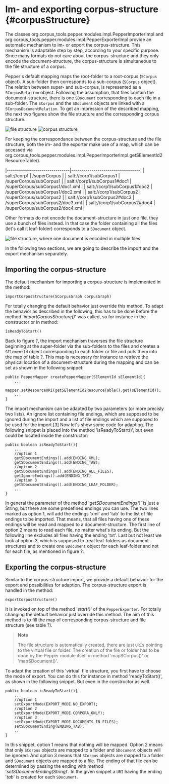 Im- and exporting corpus-structure {#corpusStructure}
==================================

The classes org.corpus_tools.pepper.modules.impl.PepperImporterImpl and org.corpus_tools.pepper.modules.impl.PepperExporterImpl provide an automatic mechanism to im- or export the corpus-structure. This mechanism is adaptable step by step, according to your specific purpose. Since many formats do not care about the corpus-structure and they only encode the document-structure, the corpus-structure is simultaneous to the file structure of a corpus.

Pepper's default mapping maps the root-folder to a root-corpus (`SCorpus` object). A sub-folder then corresponds to a sub-corpus (`SCorpus` object). The relation between super- and sub-corpus, is represented as a `SCorpusRelation` object. Following the assumption, that files contain the document-structure, there is one `SDocument` corresponding to each file in a sub-folder. The `SCorpus` and the `SDocument` objects are linked with a `SCorpusDocumentRelation`. To get an impression of the described mapping, the next two figures show the file structure and the corresponding corpus structure.

![file structure](./moduleDevelopers/images/importCorpusStructure.png)
![corpus structure](./moduleDevelopers/images/corpus-structure.png)

For keeping the correspondance between the corpus-structure and the file structure, both the im- and the exporter make use of a map, which can be accessed via org.corpus_tools.pepper.modules.impl.PepperImporterImpl.getSElementId2ResourceTable(). 

|-------------------------------|----------------------------------|
| salt://corp1                  | /superCorpus                     |
| salt://corp1/subCorpus1       | /superCorpus/subCorpus1          |
| salt://corp1/subCorpus1\#doc1 | /superCorpus/subCorpus1/doc1.xml |
| salt://corp1/subCorpus1\#doc2 | /superCorpus/subCorpus1/doc2.xml |
| salt://corp1/subCorpus2       | /superCorpus/subCorpus2          |
| salt://corp1/subCorpus2\#doc3 | /superCorpus/subCorpus2/doc3.xml |
| salt://corp1/subCorpus2\#doc4 | /superCorpus/subCorpus2/doc4.xml |

Other formats do not encode the document-structure in just one file, they use a bunch of files instead. In that case the folder containing all the files (let's call it leaf-folder) corresponds to a `SDocument` object. 

![file structure, where one document is encoded in multiple files](./moduleDevelopers/images/importCorpusStructure2.png)

In the following two sections, we are going to describe the import and the export mechanism separately.

Importing the corpus-structure
------------------------------

The default mechanism for importing a corpus-structure is implemented in the method:

    importCorpusStructure(SCorpusGraph corpusGraph)

For totally changing the default behavior just override this method. To adapt the behavior as described in the following, this has to be done before the method '*importCorpusStructure()*' was called, so for instance in the constructor or in method:

    isReadyToStart()

Back to figure ?, the import mechanism traverses the file structure beginning at the super-folder via the sub-folders to the files and creates a `SElementId` object corresponding to each folder or file and puts them into the map of table ?. This map is necessary for instance to retrieve the physical location of a document-structure during the mapping and can be set as shown in the following snippet:

    public PepperMapper createPepperMapper(SElementId sElementId){
        ...
        mapper.setResourceURI(getSElementId2ResourceTable().get(sElementId));
        ...
    }

The import mechanism can be adapted by two parameters (or more precisly two lists). An ignore list containing file endings, which are supposed to be ignored during the import and a list of file endings which are supposed to be used for the import.[3] Now let's show some code for adapting. The following snippet is placed into the method 'isReadyToStart()', but even could be located inside the constructor:

    public boolean isReadyToStart(){
        ...
        //option 1
        getSDocumentEndings().add(ENDING_XML);
        getSDocumentEndings().add(ENDING_TAB);
        //option 2
        getSDocumentEndings().add(ENDING_ALL_FILES);
        getIgnoreEndings().add(ENDING_TXT)
        //option 3
        getSDocumentEndings().add(ENDING_LEAF_FOLDER);
        ...
    }

In general the parameter of the method '*getSDocumentEndings()*' is just a String, but there are some predefined endings you can use. The two lines marked as option 1, will add the endings 'xml' and 'tab' to the list of file endings to be imported. That means, that all files having one of these endings will be read and mapped to a document-structure. The first line of option 2 means to read each file, no matter what's its ending. But the following line excludes all files having the ending 'txt'. Last but not least we look at option 3, which is supposed to treat leaf-folders as document-structures and to create one `SDocument` object for each leaf-folder and not for each file, as mentioned in figure ?.

Exporting the corpus-structure
------------------------------

Similar to the corpus-structure import, we provide a default behavior for the export and possibilities for adaption. The corpus-structure export is handled in the method:

    exportCorpusStructure()

It is invoked on top of the method '*start()*' of the `PepperExporter`. For totally changing the default behavior just override this method. The aim of this method is to fill the map of corresponding corpus-structure and file structure (see table ?).

> **Note**
>
> The file structure is automatically created, there are just `URI`s pointing to the virtual file or folder. The creation of the file or folder has to be done by the Pepper module itself in method 'mapSCorpus()' or 'mapSDocument()'.

To adapt the creation of this 'virtual' file structure, you first have to choose the mode of export. You can do this for instance in method 'readyToStart()', as shown in the following snippet. But even in the constructor as well.

    public boolean isReadyToStart(){
        ...
        //option 1
        setExportMode(EXPORT_MODE.NO_EXPORT);
        //option 2
        setExportMode(EXPORT_MODE.CORPORA_ONLY);
        //option 3
        setExportMode(EXPORT_MODE.DOCUMENTS_IN_FILES);
        setSDocumentEnding(ENDING_TAB);
        ..
    }

In this snippet, option 1 means that nothing will be mapped. Option 2 means that only `SCorpus` objects are mapped to a folder and `SDocument` objects will be ignored. And option 3 means that `SCorpus` objects are mapped to a folder and `SDocument` objects are mapped to a file. The ending of that file can be determined by passing the ending with method '*setSDocumentEnding(String)*'. In the given snippet a `URI` having the ending '*tab*' is created for each `SDocument`.